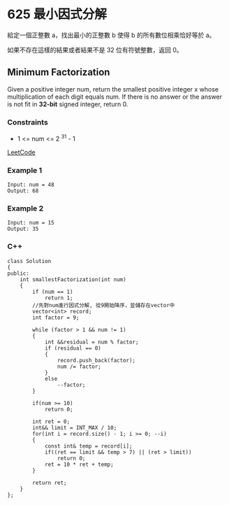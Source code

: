# 625 最小因式分解

給定一個正整數 a，找出最小的正整數 b 使得 b 的所有數位相乘恰好等於 a。

如果不存在這樣的結果或者結果不是 32 位有符號整數，返回 0。

## Minimum Factorization

Given a positive integer num, return the smallest positive integer x whose multiplication of each digit equals num.
If there is no answer or the answer is not fit in <b>32-bit</b> signed integer, return 0. 

### Constraints

* 1 <= num <= 2 <sup>31</sup> - 1

[LeetCode](https://leetcode-cn.com/problems/minimum-factorization/)


### Example 1

```
Input: num = 48
Output: 68
```

### Example 2

```
Input: num = 15
Output: 35
```

### C++ 

```
class Solution
{
public:
    int smallestFactorization(int num)
    {
        if (num == 1)
            return 1;
        //先對num進行因式分解, 從9開始降序，並儲存在vector中
        vector<int> record;
        int factor = 9;

        while (factor > 1 && num != 1)
        {
            int &&residual = num % factor;
            if (residual == 0)
            {
                record.push_back(factor);
                num /= factor;
            }
            else
                --factor;
        }

        if(num >= 10)
            return 0;

        int ret = 0;
        int&& limit = INT_MAX / 10;
        for(int i = record.size() - 1; i >= 0; --i)
        {
            const int& temp = record[i];
            if((ret == limit && temp > 7) || (ret > limit))
                return 0;
            ret = 10 * ret + temp;
        }

        return ret;
    }
};
```
